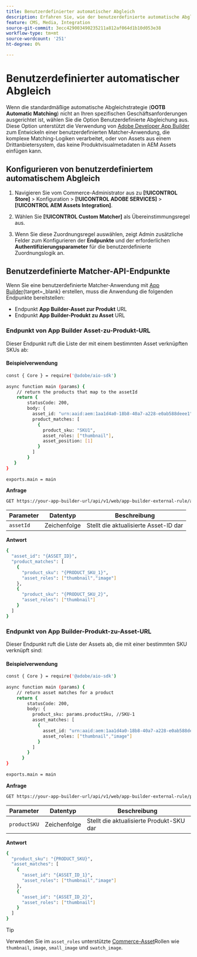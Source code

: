 ```yaml
---
title: Benutzerdefinierter automatischer Abgleich
description: Erfahren Sie, wie der benutzerdefinierte automatische Abgleich besonders für Händler mit komplexer Abgleichlogik oder für Händler nützlich ist, die auf einem Drittanbietersystem basieren, das keine Metadaten zu visuellen Produkten in AEM Assets einfügen kann.
feature: CMS, Media, Integration
source-git-commit: 3ecc429003490235211a812af064d1b10d053e38
workflow-type: tm+mt
source-wordcount: '251'
ht-degree: 0%

---
```



# Benutzerdefinierter automatischer Abgleich

Wenn die standardmäßige automatische Abgleichstrategie (**OOTB Automatic Matching**) nicht an Ihren spezifischen Geschäftsanforderungen ausgerichtet ist, wählen Sie die Option Benutzerdefinierte Abgleichung aus. Diese Option unterstützt die Verwendung von [Adobe Developer App Builder](https://experienceleague.adobe.com/en/docs/commerce-learn/tutorials/adobe-developer-app-builder/introduction-to-app-builder) zum Entwickeln einer benutzerdefinierten Matcher-Anwendung, die komplexe Matching-Logiken verarbeitet, oder von Assets aus einem Drittanbietersystem, das keine Produktvisualmetadaten in AEM Assets einfügen kann.

## Konfigurieren von benutzerdefiniertem automatischem Abgleich

1. Navigieren Sie vom Commerce-Administrator aus zu **[!UICONTROL Store]** > Konfiguration > **[!UICONTROL ADOBE SERVICES]** > **[!UICONTROL AEM Assets Integration]**.

1. Wählen Sie **[!UICONTROL Custom Matcher]** als Übereinstimmungsregel aus.

1. Wenn Sie diese Zuordnungsregel auswählen, zeigt Admin zusätzliche Felder zum Konfigurieren der **Endpunkte** und der erforderlichen **Authentifizierungsparameter** für die benutzerdefinierte Zuordnungslogik an.

## Benutzerdefinierte Matcher-API-Endpunkte

Wenn Sie eine benutzerdefinierte Matcher-Anwendung mit [App Builder](https://experienceleague.adobe.com/en/docs/commerce-learn/tutorials/adobe-developer-app-builder/introduction-to-app-builder){target=_blank} erstellen, muss die Anwendung die folgenden Endpunkte bereitstellen:

* Endpunkt **App Builder-Asset zur Produkt** URL
* Endpunkt **App Builder-Produkt zu Asset** URL

### Endpunkt von App Builder Asset-zu-Produkt-URL

Dieser Endpunkt ruft die Liste der mit einem bestimmten Asset verknüpften SKUs ab:

#### Beispielverwendung

```bash
const { Core } = require('@adobe/aio-sdk')
 
async function main (params) {
    // return the products that map to the assetId
    return {
        statusCode: 200,
        body: {
          asset_id: "urn:aaid:aem:1aa1d4a0-18b8-40a7-a228-e0ab588deee1",
          product_matches: [
            {
              product_sku: "SKU1",
              asset_roles: ["thumbnail"],
              asset_position: [1]
            }
          ]
        }
   }
}
 
exports.main = main
```

**Anfrage**

```bash
GET https://your-app-builder-url/api/v1/web/app-builder-external-rule/asset-to-product
```

| Parameter | Datentyp | Beschreibung |
| --- | --- | --- |
| `assetId` | Zeichenfolge | Stellt die aktualisierte Asset-ID dar |

**Antwort**

```bash
{
  "asset_id": "{ASSET_ID}",
  "product_matches": [
    {
      "product_sku": "{PRODUCT_SKU_1}",
      "asset_roles": ["thumbnail","image"]
    },
    {
      "product_sku": "{PRODUCT_SKU_2}",
      "asset_roles": ["thumbnail"]
    }
  ]
}
```

### Endpunkt von App Builder-Produkt-zu-Asset-URL

Dieser Endpunkt ruft die Liste der Assets ab, die mit einer bestimmten SKU verknüpft sind:

#### Beispielverwendung

```bash
const { Core } = require('@adobe/aio-sdk')
 
async function main (params) {
    // return asset matches for a product
    return {
        statusCode: 200,
        body: {
          product_sku: params.productSku, //SKU-1
          asset_matches: [
            {
              asset_id: "urn:aaid:aem:1aa1d4a0-18b8-40a7-a228-e0ab588deee1",
              asset_roles: ["thumbnail","image"]
            }
          ]
        }
      }
}
 
exports.main = main
```

**Anfrage**

```bash
GET https://your-app-builder-url/api/v1/web/app-builder-external-rule/product-to-asset
```

| Parameter | Datentyp | Beschreibung |
| --- | --- | --- |
| `productSKU` | Zeichenfolge | Stellt die aktualisierte Produkt-SKU dar |

**Antwort**

```bash
{
  "product_sku": "{PRODUCT_SKU}",
  "asset_matches": [
    {
      "asset_id": "{ASSET_ID_1}",
      "asset_roles": ["thumbnail","image"]
    },
    {
      "asset_id": "{ASSET_ID_2}",
      "asset_roles": ["thumbnail"]
    }
  ]
}
```

>[!TIP]
>
> Verwenden Sie im `asset_roles` unterstützte [Commerce-Asset](https://experienceleague.adobe.com/en/docs/commerce-admin/catalog/products/digital-assets/product-image#image-roles)Rollen wie `thumbnail`, `image`, `small_image` und `swatch_image`.
